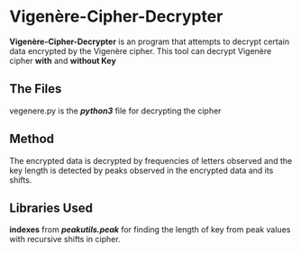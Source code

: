 # Vigenère-Cipher-Decrypter
  <b>Vigenère-Cipher-Decrypter</b> is an program that attempts to decrypt certain data encrypted by the  Vigenère cipher.
  This tool can decrypt Vigenère cipher <b>with</b> and <b>without Key</b>

## The Files
  </b>vegenere.py</b> is the <i><b>python3</b></i> file for decrypting the cipher
  
## Method
  The encrypted data is decrypted by frequencies of letters observed and the key length is detected by peaks observed in the encrypted data and its shifts.

## Libraries Used
  <b>indexes</b> from <b><i>peakutils.peak</i></b> for finding the length of key from peak values with recursive shifts in cipher.
